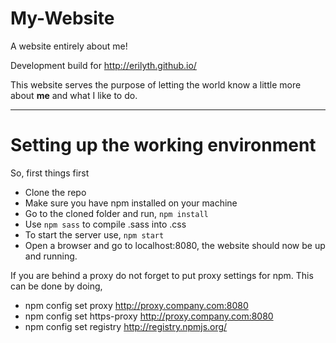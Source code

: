 # My-Website

A website entirely about me!

Development build for http://erilyth.github.io/

This website serves the purpose of letting the world know a little more about **me** and what I like to do.

* * * * *

# Setting up the working environment

So, first things first

* Clone the repo
* Make sure you have npm installed on your machine
* Go to the cloned folder and run, `npm install`
* Use `npm sass` to compile .sass into .css
* To start the server use, `npm start`
* Open a browser and go to localhost:8080, the website should now be up and running.

If you are behind a proxy do not forget to put proxy settings for npm.
This can be done by doing,

* npm config set proxy http://proxy.company.com:8080
* npm config set https-proxy http://proxy.company.com:8080
* npm config set registry http://registry.npmjs.org/

